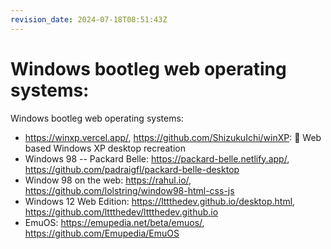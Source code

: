 ```yaml
---
revision_date: 2024-07-18T08:51:43Z
---
```

# Windows bootleg web operating systems:
Windows bootleg web operating systems:
* https://winxp.vercel.app/, https://github.com/ShizukuIchi/winXP:  🏁 Web based Windows XP desktop recreation
* Windows 98 -- Packard Belle: https://packard-belle.netlify.app/, https://github.com/padraigfl/packard-belle-desktop
* Window 98 on the web: https://rahul.io/, https://github.com/lolstring/window98-html-css-js
* Windows 12 Web Edition: https://lttthedev.github.io/desktop.html, https://github.com/lttthedev/lttthedev.github.io
* EmuOS: https://emupedia.net/beta/emuos/, https://github.com/Emupedia/EmuOS